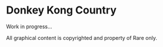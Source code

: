 # Donkey Kong Country

Work in progress...

All graphical content is copyrighted and property of Rare only.
